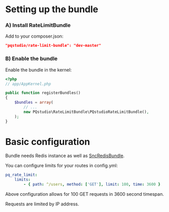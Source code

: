 Setting up the bundle
=============================

### A) Install RateLimitBundle

Add to your composer.json:

``` json
"pqstudio/rate-limit-bundle": "dev-master"
```

### B) Enable the bundle

Enable the bundle in the kernel:

``` php
<?php
// app/AppKernel.php

public function registerBundles()
{
    $bundles = array(
        // ...
        new PQstudio\RateLimitBundle\PQstudioRateLimitBundle(),
    );
}
```

Basic configuration
===================
Bundle needs Redis instance as well as [SncRedisBundle](https://github.com/snc/SncRedisBundle).

You can configure limits for your routes in config.yml:

``` yaml
pq_rate_limit:
    limits:
        - { path: ^/users, method: ['GET'], limit: 100, time: 3600 }
```

Above configuration allows for 100 GET requests in 3600 second timespan.

Requests are limited by IP address.
